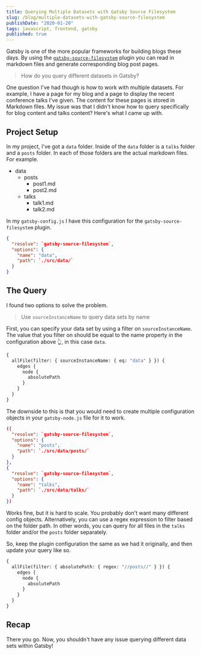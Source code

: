```yaml
---
title: Querying Multiple Datasets with Gatsby Source Filesystem
slug: /blog/multiple-datasets-with-gatsby-source-filesystem
publishDate: "2020-01-20"
tags: javascript, frontend, gatsby
published: true
---
```


Gatsby is one of the more popular frameworks for building blogs these days. By using the [`gatsby-source-filesystem`](https://www.gatsbyjs.org/packages/gatsby-source-filesystem/) plugin you can read in markdown files and generate corresponding blog post pages.

> How do you query different datasets in Gatsby?

One question I've had though is how to work with multiple datasets. For example, I have a page for my blog and a page to display the recent conference talks I've given. The content for these pages is stored in Markdown files. My issue was that I didn't know how to query specifically for blog content and talks content? Here's what I came up with.

## Project Setup

In my project, I've got a `data` folder. Inside of the `data` folder is a `talks` folder and a `posts` folder. In each of those folders are the actual markdown files. For example.

- data
  - posts
    - post1.md
    - post2.md
  - talks
    - talk1.md
    - talk2.md

In my `gatsby-config.js` I have this configuration for the `gatsby-source-filesystem` plugin.

```json
{
  "resolve": `gatsby-source-filesystem`,
  "options": {
    "name": "data",
    "path": `./src/data/`
  }
}
```

## The Query

I found two options to solve the problem.

> Use `sourceInstanceName` to query data sets by name

First, you can specify your data set by using a filter on `sourceInstanceName`. The value that you filter on should be equal to the name property in the configuration above 👆️, in this case `data`.

```graphql
{
  allFile(filter: { sourceInstanceName: { eq: "data" } }) {
    edges {
      node {
        absolutePath
      }
    }
  }
}
```

The downside to this is that you would need to create multiple configuration objects in your `gatsby-node.js` file for it to work.

```json
({
  "resolve": `gatsby-source-filesystem`,
  "options": {
    "name": "posts",
    "path": `./src/data/posts/`
  }
},
{
  "resolve": `gatsby-source-filesystem`,
  "options": {
    "name": "talks",
    "path": `./src/data/talks/`
  }
})
```

Works fine, but it is hard to scale. You probably don't want many different config objects. Alternatively, you can use a regex expression to filter based on the folder path. In other words, you can query for all files in the `talks` folder and/or the `posts` folder separately.

So, keep the plugin configuration the same as we had it originally, and then update your query like so.

```graphql
{
  allFile(filter: { absolutePath: { regex: "//posts//" } }) {
    edges {
      node {
        absolutePath
      }
    }
  }
}
```

## Recap

There you go. Now, you shouldn't have any issue querying different data sets within Gatsby!
